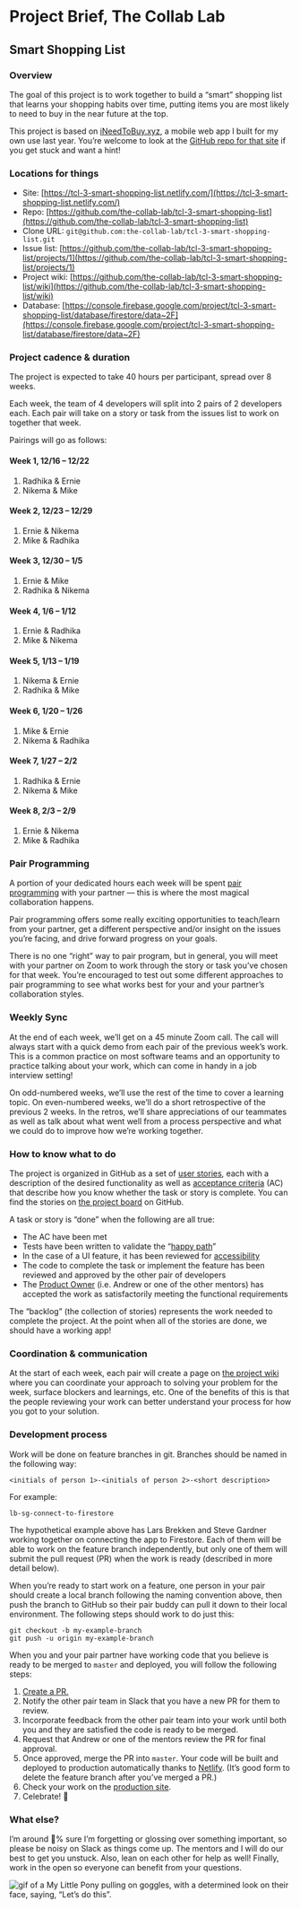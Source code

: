 # Project Brief, The Collab Lab

## Smart Shopping List

### Overview

The goal of this project is to work together to build a “smart” shopping list that learns your shopping habits over time, putting items you are most likely to need to buy in the near future at the top.

This project is based on [iNeedToBuy.xyz](https://app.ineedtobuy.xyz/), a mobile web app I built for my own use last year. You’re welcome to look at the [GitHub repo for that site](https://github.com/segdeha/ineedtobuy.xyz) if you get stuck and want a hint!

### Locations for things

* Site: [https://tcl-3-smart-shopping-list.netlify.com/](https://tcl-3-smart-shopping-list.netlify.com/)
* Repo: [https://github.com/the-collab-lab/tcl-3-smart-shopping-list](https://github.com/the-collab-lab/tcl-3-smart-shopping-list)
* Clone URL: `git@github.com:the-collab-lab/tcl-3-smart-shopping-list.git`
* Issue list: [https://github.com/the-collab-lab/tcl-3-smart-shopping-list/projects/1](https://github.com/the-collab-lab/tcl-3-smart-shopping-list/projects/1)
* Project wiki: [https://github.com/the-collab-lab/tcl-3-smart-shopping-list/wiki](https://github.com/the-collab-lab/tcl-3-smart-shopping-list/wiki)
* Database: [https://console.firebase.google.com/project/tcl-3-smart-shopping-list/database/firestore/data~2F](https://console.firebase.google.com/project/tcl-3-smart-shopping-list/database/firestore/data~2F)

### Project cadence & duration

The project is expected to take 40 hours per participant, spread over 8 weeks.

Each week, the team of 4 developers will split into 2 pairs of 2 developers each. Each pair will take on a story or task from the issues list to work on together that week.

Pairings will go as follows:

#### Week 1, 12/16 – 12/22

1. Radhika & Ernie
2. Nikema & Mike

#### Week 2, 12/23 – 12/29

1. Ernie & Nikema
2. Mike & Radhika

#### Week 3, 12/30 – 1/5

1. Ernie & Mike
2. Radhika & Nikema

#### Week 4, 1/6 – 1/12

1. Ernie & Radhika
2. Mike & Nikema

#### Week 5, 1/13 – 1/19

1. Nikema & Ernie
2. Radhika & Mike

#### Week 6, 1/20 – 1/26

1. Mike & Ernie
2. Nikema & Radhika

#### Week 7, 1/27 – 2/2

1. Radhika & Ernie
2. Nikema & Mike

#### Week 8, 2/3 – 2/9

1. Ernie & Nikema
2. Mike & Radhika

### Pair Programming

A portion of your dedicated hours each week will be spent [pair programming](https://www.freecodecamp.org/news/how-remote-pair-programming-works-and-why-it-can-change-your-life-cd7b767dc60f/) with your partner — this is where the most magical collaboration happens.

Pair programming offers some really exciting opportunities to teach/learn from your partner, get a different perspective and/or insight on the issues you’re facing, and drive forward progress on your goals.

There is no one “right” way to pair program, but in general, you will meet with your partner on Zoom to work through the story or task you’ve chosen for that week. You’re encouraged to test out some different approaches to pair programming to see what works best for your and your partner’s collaboration styles.

### Weekly Sync

At the end of each week, we’ll get on a 45 minute Zoom call. The call will always start with a quick demo from each pair of the previous week’s work. This is a common practice on most software teams and an opportunity to practice talking about your work, which can come in handy in a job interview setting!

On odd-numbered weeks, we’ll use the rest of the time to cover a learning topic. On even-numbered weeks, we’ll do a short retrospective of the previous 2 weeks. In the retros, we’ll share appreciations of our teammates as well as talk about what went well from a process perspective and what we could do to improve how we’re working together.

### How to know what to do

The project is organized in GitHub as a set of [user stories](https://www.mountaingoatsoftware.com/agile/user-stories), each with a description of the desired functionality as well as [acceptance criteria](https://www.leadingagile.com/2014/09/acceptance-criteria/) (AC) that describe how you know whether the task or story is complete. You can find the stories on [the project board](https://github.com/the-collab-lab/tcl-3-smart-shopping-list/projects/1) on GitHub.

A task or story is “done” when the following are all true:

* The AC have been met
* Tests have been written to validate the “[happy path](https://en.wikipedia.org/wiki/Happy_path)”
* In the case of a UI feature, it has been reviewed for [accessibility](https://accessibilityinsights.io/)
* The code to complete the task or implement the feature has been reviewed and approved by the other pair of developers
* The [Product Owner](https://www.agilealliance.org/glossary/product-owner/) (i.e. Andrew or one of the other mentors) has accepted the work as satisfactorily meeting the functional requirements

The “backlog” (the collection of stories) represents the work needed to complete the project. At the point when all of the stories are done, we should have a working app!

### Coordination & communication

At the start of each week, each pair will create a page on [the project wiki](https://github.com/the-collab-lab/tcl-3-smart-shopping-list/wiki) where you can coordinate your approach to solving your problem for the week, surface blockers and learnings, etc. One of the benefits of this is that the people reviewing your work can better understand your process for how you got to your solution.

### Development process

Work will be done on feature branches in git. Branches should be named in the following way:

	<initials of person 1>-<initials of person 2>-<short description>

For example:

	lb-sg-connect-to-firestore

The hypothetical example above has Lars Brekken and Steve Gardner working together on connecting the app to Firestore. Each of them will be able to work on the feature branch independently, but only one of them will submit the pull request (PR) when the work is ready (described in more detail below).

When you’re ready to start work on a feature, one person in your pair should create a local branch following the naming convention above, then push the branch to GitHub so their pair buddy can pull it down to their local environment. The following steps should work to do just this:

	git checkout -b my-example-branch
	git push -u origin my-example-branch

When you and your pair partner have working code that you believe is ready to be merged to `master` and deployed, you will follow the following steps:

1. [Create a PR.](https://help.github.com/en/github/collaborating-with-issues-and-pull-requests/creating-a-pull-request)
2. Notify the other pair team in Slack that you have a new PR for them to review.
3. Incorporate feedback from the other pair team into your work until both you and they are satisfied the code is ready to be merged.
4. Request that Andrew or one of the mentors review the PR for final approval.
5. Once approved, merge the PR into `master`. Your code will be built and deployed to production automatically thanks to [Netlify](https://www.netlify.com/). (It’s good form to delete the feature branch after you’ve merged a PR.)
6. Check your work on the [production site](https://tcl-3-smart-shopping-list.netlify.com/).
7. Celebrate! 🥳

### What else?

I’m around 💯% sure I’m forgetting or glossing over something important, so please be noisy on Slack as things come up. The mentors and I will do our best to get you unstuck. Also, lean on each other for help as well! Finally, work in the open so everyone can benefit from your questions.

![gif of a My Little Pony pulling on goggles, with a determined look on their face, saying, “Let’s do this”.](http://giphygifs.s3.amazonaws.com/media/PuWNMebKGIKNG/giphy.gif)
